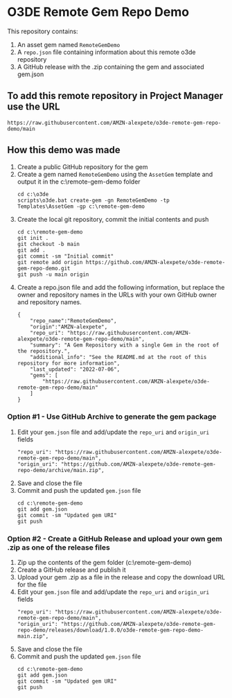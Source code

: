 # O3DE Remote Gem Repo Demo

This repository contains:
1. An asset gem named `RemoteGemDemo`
2. A `repo.json` file containing information about this remote o3de repository
3. A GitHub release with the .zip containing the gem and associated gem.json


## To add this remote repository in Project Manager use the URL

```
https://raw.githubusercontent.com/AMZN-alexpete/o3de-remote-gem-repo-demo/main
```

## How this demo was made

1. Create a public GitHub repository for the gem
1. Create a gem named `RemoteGemDemo` using the `AssetGem` template and output it in the c:\remote-gem-demo folder 
    ```
    cd c:\o3de
    scripts\o3de.bat create-gem -gn RemoteGemDemo -tp Templates\AssetGem -gp c:\remote-gem-demo 
    ```
1. Create the local git repository, commit the initial contents and push
    ```
    cd c:\remote-gem-demo
    git init .
    git checkout -b main
    git add .
    git commit -sm "Initial commit"
    git remote add origin https://github.com/AMZN-alexpete/o3de-remote-gem-repo-demo.git
    git push -u main origin
    ``` 
1. Create a repo.json file and add the following information, but replace the owner and repository names in the URLs with your own GitHub owner and repository names.   
    ```
    {
        "repo_name":"RemoteGemDemo",
        "origin":"AMZN-alexpete",
        "repo_uri": "https://raw.githubusercontent.com/AMZN-alexpete/o3de-remote-gem-repo-demo/main",
        "summary": "A Gem Repository with a single Gem in the root of the repository.",
        "additional_info": "See the README.md at the root of this repository for more information",
        "last_updated": "2022-07-06",
        "gems": [
            "https://raw.githubusercontent.com/AMZN-alexpete/o3de-remote-gem-repo-demo/main"
        ]
    }
    ```

### Option #1 - Use GitHub Archive to generate the gem package
1. Edit your `gem.json` file and add/update the `repo_uri` and `origin_uri` fields
    ```
    "repo_uri": "https://raw.githubusercontent.com/AMZN-alexpete/o3de-remote-gem-repo-demo/main",
    "origin_uri": "https://github.com/AMZN-alexpete/o3de-remote-gem-repo-demo/archive/main.zip",
    ```
1. Save and close the file
1. Commit and push the updated `gem.json` file
    ```
    cd c:\remote-gem-demo
    git add gem.json
    git commit -sm "Updated gem URI"
    git push
    ```
### Option #2 - Create a GitHub Release and upload your own gem .zip as one of the release files
1. Zip up the contents of the gem folder (c:\remote-gem-demo)
1. Create a GitHub release and publish it
1. Upload your gem .zip as a file in the release and copy the download URL for the file
1. Edit your `gem.json` file and add/update the `repo_uri` and `origin_uri` fields
    ```
    "repo_uri": "https://raw.githubusercontent.com/AMZN-alexpete/o3de-remote-gem-repo-demo/main",
    "origin_uri": "https://github.com/AMZN-alexpete/o3de-remote-gem-repo-demo/releases/download/1.0.0/o3de-remote-gem-repo-demo-main.zip",
    ```
1. Save and close the file
1. Commit and push the updated `gem.json` file
    ```
    cd c:\remote-gem-demo
    git add gem.json
    git commit -sm "Updated gem URI"
    git push
    ```
